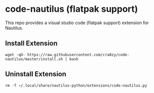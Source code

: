 # code-nautilus (flatpak support)

This repo provides a visual studio code (flatpak support) extension for Nautilus.

## Install Extension

```
wget -qO- https://raw.githubusercontent.com/cra0zy/code-nautilus/master/install.sh | bash
```

## Uninstall Extension

```
rm -f ~/.local/share/nautilus-python/extensions/code-nautilus.py
```
